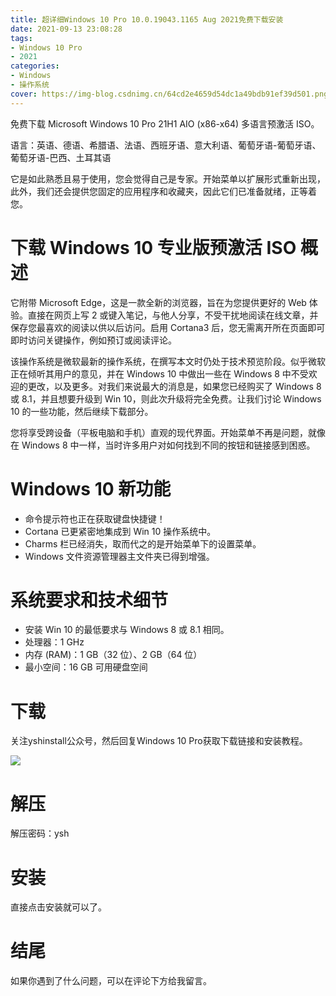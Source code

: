 ```yaml
---
title: 超详细Windows 10 Pro 10.0.19043.1165 Aug 2021免费下载安装
date: 2021-09-13 23:08:28
tags:
- Windows 10 Pro
- 2021
categories:
- Windows
- 操作系统
cover: https://img-blog.csdnimg.cn/64cd2e4659d54dc1a49bdb91ef39d501.png
---
```


免费下载 Microsoft Windows 10 Pro 21H1 AIO (x86-x64) 多语言预激活 ISO。

语言：英语、德语、希腊语、法语、西班牙语、意大利语、葡萄牙语-葡萄牙语、葡萄牙语-巴西、土耳其语

它是如此熟悉且易于使用，您会觉得自己是专家。开始菜单以扩展形式重新出现，此外，我们还会提供您固定的应用程序和收藏夹，因此它们已准备就绪，正等着您。

# 下载 Windows 10 专业版预激活 ISO 概述
它附带 Microsoft Edge，这是一款全新的浏览器，旨在为您提供更好的 Web 体验。直接在网页上写 2 或键入笔记，与他人分享，不受干扰地阅读在线文章，并保存您最喜欢的阅读以供以后访问。启用 Cortana3 后，您无需离开所在页面即可即时访问关键操作，例如预订或阅读评论。

该操作系统是微软最新的操作系统，在撰写本文时仍处于技术预览阶段。似乎微软正在倾听其用户的意见，并在 Windows 10 中做出一些在 Windows 8 中不受欢迎的更改，以及更多。对我们来说最大的消息是，如果您已经购买了 Windows 8 或 8.1，并且想要升级到 Win 10，则此次升级将完全免费。让我们讨论 Windows 10 的一些功能，然后继续下载部分。

您将享受跨设备（平板电脑和手机）直观的现代界面。开始菜单不再是问题，就像在 Windows 8 中一样，当时许多用户对如何找到不同的按钮和链接感到困惑。

# Windows 10 新功能
- 命令提示符也正在获取键盘快捷键！
- Cortana 已更紧密地集成到 Win 10 操作系统中。
- Charms 栏已经消失，取而代之的是开始菜单下的设置菜单。
- Windows 文件资源管理器主文件夹已得到增强。

# 系统要求和技术细节
- 安装 Win 10 的最低要求与 Windows 8 或 8.1 相同。
- 处理器：1 GHz
- 内存 (RAM)：1 GB（32 位）、2 GB（64 位）
- 最小空间：16 GB 可用硬盘空间

# 下载
关注yshinstall公众号，然后回复Windows 10 Pro获取下载链接和安装教程。

![](https://img-blog.csdnimg.cn/f824f9d6c4ca40549a3d02de1938c17c.jpg#pic_center)

# 解压
解压密码：ysh

# 安装
直接点击安装就可以了。

# 结尾
如果你遇到了什么问题，可以在评论下方给我留言。

